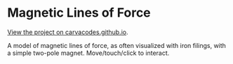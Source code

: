 # Magnetic Lines of Force

[View the project on carvacodes.github.io](https://carvacodes.github.io/?project=magnetic-lines-of-force).

A model of magnetic lines of force, as often visualized with iron filings, with a simple two-pole magnet. Move/touch/click to interact. 